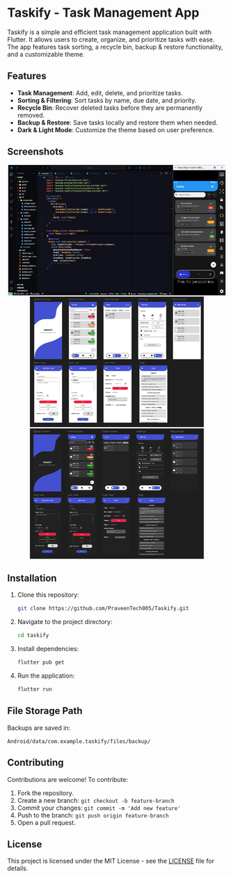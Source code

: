 # Taskify - Task Management App

Taskify is a simple and efficient task management application built with Flutter. It allows users to create, organize, and prioritize tasks with ease. The app features task sorting, a recycle bin, backup & restore functionality, and a customizable theme.

## Features
- **Task Management**: Add, edit, delete, and prioritize tasks.
- **Sorting & Filtering**: Sort tasks by name, due date, and priority.
- **Recycle Bin**: Recover deleted tasks before they are permanently removed.
- **Backup & Restore**: Save tasks locally and restore them when needed.
- **Dark & Light Mode**: Customize the theme based on user preference.

## Screenshots
<p align="center">
   <img src="assets/Taskify.png" width="500" height="300" >
   <img src="assets/Taskify-Figma-Light.png" width="400" height="300" >
   <img src="assets/Taskify-Figma-Dark.png" width="400" height="300" >
</p>

## Installation
1. Clone this repository:
   ```sh
   git clone https://github.com/PraveenTech005/Taskify.git
   ```
2. Navigate to the project directory:
   ```sh
   cd taskify
   ```
3. Install dependencies:
   ```sh
   flutter pub get
   ```
4. Run the application:
   ```sh
   flutter run
   ```

## File Storage Path
Backups are saved in:
```
Android/data/com.example.taskify/files/backup/
```

## Contributing
Contributions are welcome! To contribute:
1. Fork the repository.
2. Create a new branch: `git checkout -b feature-branch`
3. Commit your changes: `git commit -m 'Add new feature'`
4. Push to the branch: `git push origin feature-branch`
5. Open a pull request.

## License
This project is licensed under the MIT License - see the [LICENSE](LICENSE) file for details.
